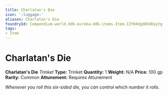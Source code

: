 ```yaml
---
title: Charlatan's Die
icon: ':luggage:'
aliases: Charlatan's Die
foundryId: Compendium.world.ddb-eureka-ddb-items.Item.1IYH4Ugd8XdEeytg
tags:
- Item
---
```


# Charlatan's Die

**Charlatan's Die**
_Trinket_
**Type:** Trinket
**Quantity:** 1
**Weight:** N/A
**Price:** 100 gp
**Rarity:** Common
**Attunement:** Requires Attunement

*Whenever you roll this six-sided die, you can control which number it rolls.*